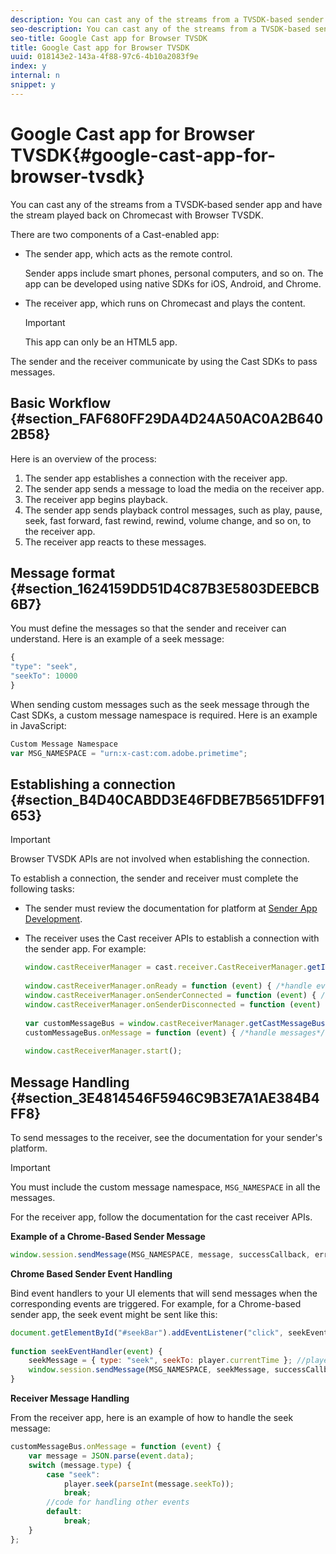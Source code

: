 ```yaml
---
description: You can cast any of the streams from a TVSDK-based sender app and have the stream played back on Chromecast with Browser TVSDK.
seo-description: You can cast any of the streams from a TVSDK-based sender app and have the stream played back on Chromecast with Browser TVSDK.
seo-title: Google Cast app for Browser TVSDK
title: Google Cast app for Browser TVSDK
uuid: 018143e2-143a-4f88-97c6-4b10a2083f9e
index: y
internal: n
snippet: y
---
```


# Google Cast app for Browser TVSDK{#google-cast-app-for-browser-tvsdk}

You can cast any of the streams from a TVSDK-based sender app and have the stream played back on Chromecast with Browser TVSDK.

<!--<a id="section_87CE5D6D46F0439EB6E63A742D6DD9C8"></a>-->

There are two components of a Cast-enabled app:

* The sender app, which acts as the remote control.

  Sender apps include smart phones, personal computers, and so on. The app can be developed using native SDKs for iOS, Android, and Chrome. 
* The receiver app, which runs on Chromecast and plays the content. 

  >[!IMPORTANT]
  >
  >This app can only be an HTML5 app.

The sender and the receiver communicate by using the Cast SDKs to pass messages.

## Basic Workflow {#section_FAF680FF29DA4D24A50AC0A2B6402B58}

Here is an overview of the process:

1. The sender app establishes a connection with the receiver app. 
1. The sender app sends a message to load the media on the receiver app. 
1. The receiver app begins playback. 
1. The sender app sends playback control messages, such as play, pause, seek, fast forward, fast rewind, rewind, volume change, and so on, to the receiver app. 
1. The receiver app reacts to these messages.

## Message format {#section_1624159DD51D4C87B3E5803DEEBCB6B7}

You must define the messages so that the sender and receiver can understand. Here is an example of a seek message: 

```js
{ 
"type": "seek", 
"seekTo": 10000 
} 

```

When sending custom messages such as the seek message through the Cast SDKs, a custom message namespace is required. Here is an example in JavaScript: 

```js
Custom Message Namespace 
var MSG_NAMESPACE = "urn:x-cast:com.adobe.primetime"; 

```

## Establishing a connection {#section_B4D40CABDD3E46FDBE7B5651DFF91653}

>[!IMPORTANT]
>
>Browser TVSDK APIs are not involved when establishing the connection.

To establish a connection, the sender and receiver must complete the following tasks:

* The sender must review the documentation for platform at [Sender App Development](https://developers.google.com/cast/docs/sender_apps). 
* The receiver uses the Cast receiver APIs to establish a connection with the sender app. For example: 

  ```js
  window.castReceiverManager = cast.receiver.CastReceiverManager.getInstance(); 
     
  window.castReceiverManager.onReady = function (event) { /*handle event*/ }; 
  window.castReceiverManager.onSenderConnected = function (event) { /*handle event*/ }; 
  window.castReceiverManager.onSenderDisconnected = function (event) { /*handle event*/ }; 
     
  var customMessageBus = window.castReceiverManager.getCastMessageBus(MSG_NAMESPACE); 
  customMessageBus.onMessage = function (event) { /*handle messages*/ }; 
     
  window.castReceiverManager.start(); 
  
  ```

## Message Handling {#section_3E4814546F5946C9B3E7A1AE384B4FF8}

To send messages to the receiver, see the documentation for your sender's platform. 

>[!IMPORTANT]
>
>You must include the custom message namespace, `MSG_NAMESPACE` in all the messages.

For the receiver app, follow the documentation for the cast receiver APIs.

**Example of a Chrome-Based Sender Message** 

```js
window.session.sendMessage(MSG_NAMESPACE, message, successCallback, errorCallback); //https://developers.google.com/cast/docs/reference/chrome/chrome.cast.Session#sendMessage
```

**Chrome Based Sender Event Handling**

Bind event handlers to your UI elements that will send messages when the corresponding events are triggered. For example, for a Chrome-based sender app, the seek event might be sent like this: 

```js
document.getElementById("#seekBar").addEventListener("click", seekEventHandler); 
   
function seekEventHandler(event) { 
    seekMessage = { type: "seek", seekTo: player.currentTime }; //player is an instance of AdobePSDK.MediaPlayer 
    window.session.sendMessage(MSG_NAMESPACE, seekMessage, successCallback, errorCallback); 
} 

```

**Receiver Message Handling**

From the receiver app, here is an example of how to handle the seek message: 

```js
customMessageBus.onMessage = function (event) { 
    var message = JSON.parse(event.data); 
    switch (message.type) { 
        case "seek":  
            player.seek(parseInt(message.seekTo)); 
            break; 
        //code for handling other events 
        default:  
            break; 
    } 
}; 

```

